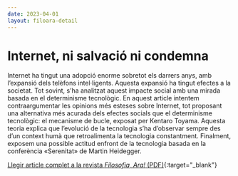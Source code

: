 ```yaml
---
date: 2023-04-01
layout: filoara-detail
---
```


# Internet, ni salvació ni condemna

Internet ha tingut una adopció enorme sobretot els darrers anys, amb l’expansió dels telèfons intel·ligents. Aquesta
expansió ha tingut efectes a la societat. Tot sovint, s’ha analitzat aquest impacte social amb una mirada basada en el
determinisme tecnològic. En aquest article intentem contraargumentar les opinions més esteses sobre Internet, tot
proposant una alternativa més acurada dels efectes socials que el determinisme tecnològic: el mecanisme de bucle,
exposat per Kentaro Toyama. Aquesta teoria explica que l’evolució de la tecnologia s’ha d’observar sempre des d’un
context humà que retroalimenta la tecnologia constantment. Finalment, exposem una possible actitud enfront de la
tecnologia basada en la conferència «Serenitat» de Martin Heidegger.

[Llegir article complet a la revista _Filosofia, Ara!_ (PDF)](http://www.filoara.cat/revista/index.php/FA/article/view/306/390){:target="_blank"}
